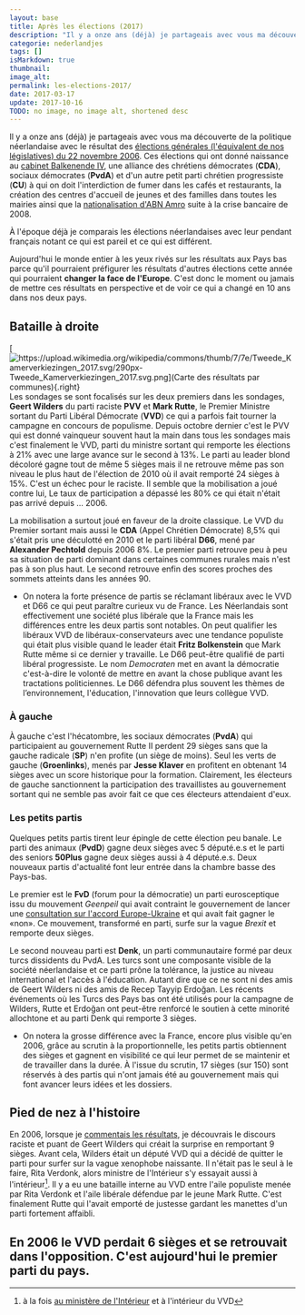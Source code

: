 ```yaml
---
layout: base
title: Après les élections (2017)
description: "Il y a onze ans (déjà) je partageais avec vous ma découverte de la politique néerlandaise avec le résultat des élections générales (l'équivalent de nos"
categorie: nederlandjes
tags: []
isMarkdown: true
thumbnail: 
image_alt: 
permalink: les-elections-2017/
date: 2017-03-17
update: 2017-10-16
TODO: no image, no image alt, shortened desc
---
```


Il y a onze ans (déjà) je partageais avec vous ma découverte de la politique néerlandaise avec le résultat des [élections générales (l'équivalent de nos législatives) du 22 novembre 2006](/apres-les-elections). Ces élections qui ont donné naissance au [cabinet Balkenende IV](/nieuw-kabinet-balkenende-iv), une alliance des chrétiens démocrates (**CDA**), sociaux démocrates (**PvdA**) et d'un autre petit parti chrétien progressiste (**CU**) à qui on doit l'interdiction de fumer dans les cafés et restaurants, la création des centres d'accueil de jeunes et des familles dans toutes les mairies ainsi que la [nationalisation d'ABN Amro](/les-deboires-de-la-royal-bank-of-scotland) suite à la crise bancaire de 2008.

À l'époque déjà je comparais les élections néerlandaises avec leur pendant français notant ce qui est pareil et ce qui est différent.

Aujourd'hui le monde entier à les yeux rivés sur les résultats aux Pays bas parce qu'il pourraient préfigurer les résultats d'autres élections cette année qui pourraient **changer la face de l'Europe**. C'est donc le moment ou jamais de mettre ces résultats en perspective et de voir ce qui a changé en 10 ans dans nos deux pays.

## Bataille à droite
[![https://upload.wikimedia.org/wikipedia/commons/thumb/7/7e/Tweede_Kamerverkiezingen_2017.svg/290px-Tweede_Kamerverkiezingen_2017.svg.png](Carte des résultats par communes){.right}](https://en.wikipedia.org/wiki/Dutch_general_election,_2017#/media/File:Tweede_Kamerverkiezingen_2017.svg)
Les sondages se sont focalisés sur les deux premiers dans les sondages, **Geert Wilders** du parti raciste **PVV** et **Mark Rutte**, le Premier Ministre sortant du Parti Libéral Démocrate (**VVD**) ce qui a parfois fait tourner la campagne en concours de populisme. Depuis octobre dernier c'est le PVV qui est donné vainqueur souvent haut la main dans tous les sondages mais c'est finalement le VVD, parti du ministre sortant qui remporte les élections à 21% avec une large avance sur le second à 13%. Le parti au leader blond décoloré gagne tout de même 5 sièges mais il ne retrouve même pas son niveau le plus haut de l'élection de 2010 où il avait remporté 24 sièges à 15%. C'est un échec pour le raciste. Il semble que la mobilisation a joué contre lui, Le taux de participation a dépassé les 80% ce qui était n'était pas arrivé depuis … 2006.

La mobilisation a surtout joué en faveur de la droite classique. Le VVD du Premier sortant mais aussi le **CDA** (Appel Chrétien Démocrate) 8,5% qui s'était pris une déculotté en 2010 et le parti libéral **D66**, mené par **Alexander Pechtold** depuis 2006 8%. Le premier parti retrouve peu à peu sa situation de parti dominant dans certaines communes rurales mais n'est pas à son plus haut. Le second retrouve enfin des scores proches des sommets atteints dans les années 90.

* On notera la forte présence de partis se réclamant libéraux avec le VVD et D66 ce qui peut paraître curieux vu de France. Les Néerlandais sont effectivement une société plus libérale que la France mais les différences entre les deux partis sont notables. On peut qualifier les libéraux VVD de libéraux-conservateurs avec une tendance populiste qui était plus visible quand le leader était **Fritz Bolkenstein** que Mark Rutte même si ce dernier y travaille. Le D66 peut-être qualifié de parti libéral progressiste. Le nom *Democraten* met en avant la démocratie c'est-à-dire le volonté de mettre en avant la chose publique avant les tractations politiciennes. Le D66 défendra plus souvent les thèmes de l’environnement,  l'éducation, l'innovation que leurs collègue VVD.

### À gauche
À gauche c'est l'hécatombre, les sociaux démocrates (**PvdA**) qui participaient au gouvernement Rutte II perdent 29 sièges sans que la gauche radicale (**SP**) n'en profite (un siège de moins). Seul les verts de gauche (**Groenlinks**), menés par **Jesse Klaver** en profitent en obtenant 14 sièges avec un score historique pour la formation. Clairement, les électeurs de gauche sanctionnent la participation des travaillistes au gouvernement sortant qui ne semble pas avoir fait ce que ces électeurs attendaient d'eux.

### Les petits partis
Quelques petits partis tirent leur épingle de cette élection peu banale. Le parti des animaux (**PvdD**) gagne deux sièges avec 5 député.e.s et le parti des seniors **50Plus** gagne deux sièges aussi à 4 député.e.s. Deux nouveaux partis d'actualité font leur entrée dans la chambre basse des Pays-bas. 

Le premier est le **FvD** (forum pour la démocratie) un parti eurosceptique issu du mouvement *Geenpeil* qui avait contraint le gouvernement de lancer une [consultation sur l'accord Europe-Ukraine](/Referendum-Pays-bas-sont-encore-contre) et qui avait fait gagner le «non». Ce mouvement, transformé en parti, surfe sur la vague *Brexit* et remporte deux sièges.

Le second nouveau parti est **Denk**, un parti communautaire formé par deux turcs dissidents du PvdA. Les turcs sont une composante visible de la société néerlandaise et ce parti prône la tolérance, la justice au niveau international et l'accès à l'éducation. Autant dire que ce ne sont ni des amis de Geert Wilders ni des amis de Recep Tayyip Erdoğan. Les récents événements où les Turcs des Pays bas ont été utilisés pour la campagne de Wilders, Rutte et Erdoğan ont peut-ětre renforcé le soutien à cette minorité allochtone et au parti Denk qui remporte 3 sièges.

* On notera la grosse différence avec la France, encore plus visible qu'en 2006, grâce au scrutin à la proportionnelle, les petits partis obtiennent des sièges et gagnent en visibilité ce qui leur permet de se maintenir et de travailler dans la durée. À l'issue du scrutin, 17 sièges (sur 150) sont réservés à des partis qui n'ont jamais été au gouvernement mais qui font avancer leurs idées et les dossiers.

## Pied de nez à l'histoire
En 2006, lorsque je [commentais les résultats](/apres-les-elections), je découvrais le discours raciste et puant de Geert Wilders qui créait la surprise en remportant 9 sièges. Avant cela, Wilders était un député VVD qui a décidé de quitter le parti pour surfer sur la vague xenophobe naissante. Il n'était pas le seul à le faire, Rita Verdonk, alors ministre de l'Intérieur s'y essayait aussi à l'intérieur[^1]. Il y a eu une bataille interne au VVD entre l'aile populiste menée par Rita Verdonk et l'aile libérale défendue par le jeune Mark Rutte. C'est finalement Rutte qui l'avait emporté de justesse gardant les manettes d'un parti fortement affaibli.

En 2006 le VVD perdait 6 sièges et se retrouvait dans l'opposition. C'est aujourd'hui le premier parti du pays.
---
[^1]:  à la fois [au ministère de l'Intérieur](/l-affaire-ayaan-hirsi-ali) et à l'intérieur du VVD